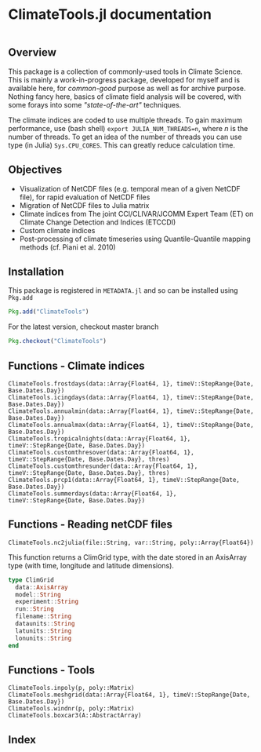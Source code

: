 # ClimateTools.jl documentation

```@contents
```

## Overview

This package is a collection of commonly-used tools in Climate Science. This is mainly a work-in-progress package, developed for myself and is available here, for _common-good_ purpose as well as for archive purpose. Nothing fancy here, basics of climate field analysis will be covered, with some forays into some _"state-of-the-art"_ techniques.

The climate indices are coded to use multiple threads. To gain maximum performance, use (bash shell) `export JULIA_NUM_THREADS=n`, where _n_ is the number of threads. To get an idea of the number of threads you can use type (in Julia) `Sys.CPU_CORES`. This can greatly reduce calculation time.

## Objectives

* Visualization of NetCDF files (e.g. temporal mean of a given NetCDF file), for rapid evaluation of NetCDF files
* Migration of NetCDF files to Julia matrix
* Climate indices from The joint CCl/CLIVAR/JCOMM Expert Team (ET) on Climate Change Detection and Indices (ETCCDI)
* Custom climate indices
* Post-processing of climate timeseries using Quantile-Quantile mapping methods (cf. Piani et al. 2010)

## Installation

This package is registered in `METADATA.jl` and so can be installed using `Pkg.add`

```julia
Pkg.add("ClimateTools")
```

For the latest version, checkout master branch

```julia
Pkg.checkout("ClimateTools")
```

## Functions - Climate indices

```@docs
ClimateTools.frostdays(data::Array{Float64, 1}, timeV::StepRange{Date, Base.Dates.Day})
ClimateTools.icingdays(data::Array{Float64, 1}, timeV::StepRange{Date, Base.Dates.Day})
ClimateTools.annualmin(data::Array{Float64, 1}, timeV::StepRange{Date, Base.Dates.Day})
ClimateTools.annualmax(data::Array{Float64, 1}, timeV::StepRange{Date, Base.Dates.Day})
ClimateTools.tropicalnights(data::Array{Float64, 1}, timeV::StepRange{Date, Base.Dates.Day})
ClimateTools.customthresover(data::Array{Float64, 1}, timeV::StepRange{Date, Base.Dates.Day}, thres)
ClimateTools.customthresunder(data::Array{Float64, 1}, timeV::StepRange{Date, Base.Dates.Day}, thres)
ClimateTools.prcp1(data::Array{Float64, 1}, timeV::StepRange{Date, Base.Dates.Day})
ClimateTools.summerdays(data::Array{Float64, 1}, timeV::StepRange{Date, Base.Dates.Day})
```

## Functions - Reading netCDF files

```@docs
ClimateTools.nc2julia(file::String, var::String, poly::Array{Float64})
```
This function returns a ClimGrid type, with the date stored in an AxisArray type (with time, longitude and latitude dimensions).

```julia
type ClimGrid  
  data::AxisArray  
  model::String
  experiment::String
  run::String
  filename::String
  dataunits::String
  latunits::String
  lonunits::String
end
```



## Functions - Tools

```@docs
ClimateTools.inpoly(p, poly::Matrix)
ClimateTools.meshgrid(data::Array{Float64, 1}, timeV::StepRange{Date, Base.Dates.Day})
ClimateTools.windnr(p, poly::Matrix)
ClimateTools.boxcar3(A::AbstractArray)
```

## Index

```@index
```
